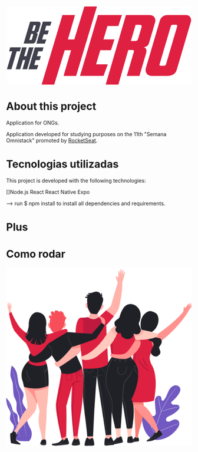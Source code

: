 <p align="center">
<img src = "/frontend/src/assets/logo.svg">
</p>


# About this project

Application for ONGs. 

Application developed for studying purposes on the 11th "Semana Omnistack" promoted by [RocketSeat](https://rocketseat.com.br/).


# Tecnologias utilizadas

This project is developed with the following technologies:

[]Node.js
React
React Native
Expo

--> run 
$ npm install 
to install all dependencies and requirements.


# Plus



# Como rodar 



<p align="center">
<img src= "/frontend/src/assets/heroes.png">
</p>

